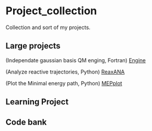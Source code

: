 # Project_collection
Collection and sort of my projects. 

## Large projects

(Independate gaussian basis QM enging, Fortran) [Engine](https://github.com/chenxin199261/Engine "Engine") 

(Analyze reactive trajectories, Python) [ReaxANA](https://github.com/chenxin199261/ReaxANA "ReaxANA") 

(Plot the Minimal energy path, Python) [MEPplot](https://github.com/chenxin199261/MEPplot "MEPplot") 


## Learning Project

## Code bank
